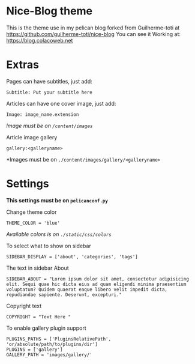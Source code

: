 # Nice-Blog theme
This is the theme use in my pelican blog forked from Guilherme-toti at https://github.com/guilherme-toti/nice-blog
You can see it Working at: https://blog.colacoweb.net

# Extras

Pages can have subtitles, just add:
```
Subtitle: Put your subtitle here
```

Articles can have one cover image, just add:
```
Image: image_name.extension
```
*Image must be on `/content/images`*

Article image gallery
```
gallery:<galleryname>
```
*Images must be on `./content/images/gallery/<galleryname>`

# Settings

**This settings must be on `pelicanconf.py`**

Change theme color
```
THEME_COLOR = 'blue'
```
*Available colors is on `./static/css/colors`*

To select what to show on sidebar
```
SIDEBAR_DISPLAY = ['about', 'categories', 'tags']
```

The text in sidebar About
```
SIDEBAR_ABOUT = "Lorem ipsum dolor sit amet, consectetur adipisicing elit. Sequi quae hic dicta eius ad quam eligendi minima praesentium voluptatum? Quidem quaerat eaque libero velit impedit dicta, repudiandae sapiente. Deserunt, excepturi."
```

Copyright text
```
COPYRIGHT = "Text Here "
```

To enable gallery plugin support
```
PLUGINS_PATHS = ['PluginsRelativePath', 'or/absolute/path/to/plugins/dir']
PLUGINS = ['gallery']
GALLERY_PATH = 'images/gallery/'
```
